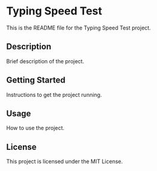 # Typing Speed Test

This is the README file for the Typing Speed Test project.

## Description

Brief description of the project.

## Getting Started

Instructions to get the project running.

## Usage

How to use the project.

## License

This project is licensed under the MIT License.